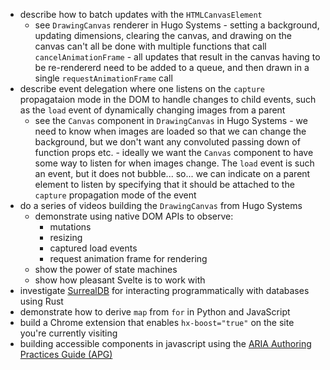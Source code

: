 - describe how to batch updates with the `HTMLCanvasElement`
  - see `DrawingCanvas` renderer in Hugo Systems - setting a background,
    updating dimensions, clearing the canvas, and drawing on the canvas can't
    all be done with multiple functions that call `cancelAnimationFrame` - all
    updates that result in the canvas having to be re-rendererd need to be
    added to a queue, and then drawn in a single `requestAnimationFrame` call
- describe event delegation where one listens on the `capture` propagataion mode
  in the DOM to handle changes to child events, such as the `load` event of
  dynamically changing images from a parent
  - see the `Canvas` component in `DrawingCanvas` in Hugo Systems - we need to
    know when images are loaded so that we can change the background, but we
    don't want any convoluted passing down of function props etc. - ideally
    we want the `Canvas` component to have some way to listen for when images
    change. The `load` event is such an event, but it does not bubble... so...
    we can indicate on a parent element to listen by specifying that it should
    be attached to the `capture` propagation mode of the event
- do a series of videos building the `DrawingCanvas` from Hugo Systems
  - demonstrate using native DOM APIs to observe:
    - mutations
    - resizing
    - captured load events
    - request animation frame for rendering
  - show the power of state machines
  - show how pleasant Svelte is to work with
- investigate [SurrealDB](https://docs.surrealdb.com/docs/integration/sdks/rust/)
  for interacting programmatically with databases using Rust
- demonstrate how to derive `map` from `for` in Python and JavaScript
- build a Chrome extension that enables `hx-boost="true"` on the site you're
  currently visiting
- building accessible components in javascript using the [ARIA Authoring Practices Guide (APG)](https://www.w3.org/WAI/ARIA/apg/patterns/)
